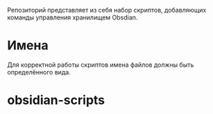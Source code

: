 Репозиторий представляет из себя набор скриптов, добавляющих команды управления хранилищем Obsdian.

# Имена

Для корректной работы скриптов имена файлов должны быть определённого вида.
# obsidian-scripts
